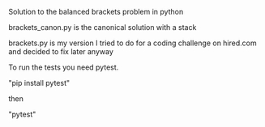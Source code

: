 Solution to the balanced brackets problem in python

brackets_canon.py is the canonical solution with a stack

brackets.py is my version I tried to do for a coding challenge on hired.com and decided to fix later anyway

To run the tests you need pytest.

"pip install pytest"

then

"pytest"